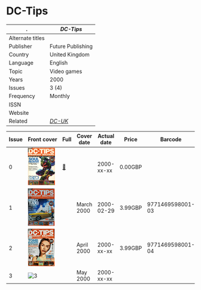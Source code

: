 # DC-Tips

. | _DC-Tips_
--- | ---
Alternate titles | 
Publisher | Future Publishing
Country | United Kingdom
Language | English
Topic | Video games
Years | 2000
Issues | 3 (4)
Frequency | Monthly
ISSN | 
Website | 
Related | _[DC-UK](DC-UK.md)_

Issue | Front&nbsp;cover | Full | Cover date | Actual date | Price | Barcode | Extras
----- | ---------------- | ---- | ---------- | ----------- | ----- | ------- | ------
0|![0](dctips/00.png)|[🔗][0]||2000-xx-xx|0.00GBP||
1|![1](dctips/01.png)||March 2000|2000-02-29|3.99GBP|9771469598001-03|
2|![2](dctips/02.png)||April 2000|2000-xx-xx|3.99GBP|9771469598001-04|
3|![3](dctips/03.png)||May 2000|2000-xx-xx|||

[0]: https://archive.org/details/dctips0
